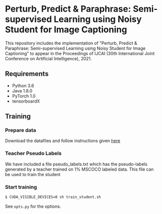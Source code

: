 # Perturb, Predict & Paraphrase: Semi-supervised Learning using Noisy Student for Image Captioning

This repository includes the implementation of "Perturb, Predict & Paraphrase: Semi-supervised Learning using Noisy Student for Image Captioning" to appear in the Proceedings of IJCAI (30th International Joint Conference on Artificial Intelligence), 2021.

## Requirements

- Python 3.6
- Java 1.8.0
- PyTorch 1.0
- tensorboardX


## Training 

### Prepare data

Download the datafiles and follow instructions given [here](https://github.com/ruotianluo/self-critical.pytorch/tree/master/data)

### Teacher Pseudo Labels

We have included a file pseudo_labels.txt which has the pseudo-labels generated by a teacher trained on 1% MSCOCO labeled data. This file can be used to train the student

### Start training

```bash
$ CUDA_VISIBLE_DEVICES=0 sh train_student.sh
```

See `opts.py` for the options. 
